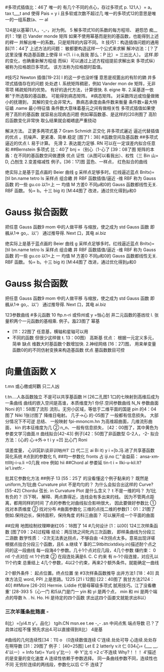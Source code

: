 #多项式插值比：46了 唯一的
有几个不同的点心，存过多项式 p.
121人）= a。 tax t___t and
使得 Pais = y i
且多软或次数不超过几
唯一的多项式12的意思是唯一的一组系数(a、一 al

124是以基幂\{1人，-_-，对为例。 5
解多项式10的系数的每方程坦、
避怨恐
痴__的1：1懰
已
Vander monde 矩阵
如果不使用幂基而是别的基函数，也能得到上述的稈一
并解出唯一的系数。只是矩阵的内容不同。
It 技巧1：构造插值问题的通用酙[11：44了
上述方法的问题：
敏都要构造这样一个公式来求解
解冲访法：[？了这里没懂
构造基函数上使得
lil ={1. i i
o,我我
那么：­P 比）= 三出比人）。
这样.即的变化，也确重新解方程组
而纵）可以通过上述方程组提前求解出来
多项式纵）被称为拉格朗日多项式。
该方法称为拉格朗时盈值。

#技巧2 Newton 插值[19-23] I
的这一步也没听懂
意思是视篦出的有阶的𨫢
井多项式插值存在的问题 处处遮
l. 系统矩阵稠密，例如 Vander mon de 矩阵，无­非零项
稀疏矩阵的优势。
有好的迭代方法，计算很快.
8. eigne 年.
2.采基逐一依赖"于所选取的基函数。
可能得到病态矩阵。
#病态矩阵。
对采数阵远或怕量做微小的抚珊到，
其解的变化会非常大。
靠病态承度由条件数来衡量
条件数=最大特征𡸜 .name
最小特征值
条件数大意味着基元之间有做相关性
多项式插值如果使用了高阶的基函数
就容易出现病态问题
例如幂函数基、是这样的[20冽图了
高阶后函数变化非常快
取么结果就会袽㟪底严重挠动

解决方法。
正更多两项式基 7
Gram Schmidt 正交化
井多项式邐近
逼近代替插值的优点
。抗噪声、更紧凑、简单.稳定
[图了1：38]
#函数空间及基函数
##多项式逼近的优点
l. 易于计算。 先滑
2. 表达能力足够.
RN 可以在一定误差内拟合任意和
##Bernstein 多项式 比：40了
bnj =（别心（1-心了 [39：08了图
矩阵的本盾：在不同的基函数空间做遭换
优点
证性（从图可以看我出）、权性（三 Bin 山= D,
凸刨生
2.变差缩减性
例子。[36：17]图
蓝色、一样点， 红色拟合的曲线

绝实际上是基于蓝点画的 Beier 曲线 g
采样点足够多时。红线逼近蓝点
Bnltx)=[til bn.­name tetro
Is
采样点 组合繖
井 RBF 函数插值/逼近
-维 RBF 称为 Gauss 函数
的一些
gu.co 以1=上 一
均值 M 方差0
不同µ和0的 Gauss 函数都线性无关.
RBF 函数。
㤈= b。十三 big it)
[M:44图了
改进，通过优化得到µ和0
# Gauss 拟合函数
把任意 Gauss 函数9 mom 中的人做平移
与缩放，使之成为 std Gauss 函数
即 䑺从1=> go,、以'）
通过推导得. Next 口，其电 ai.biz

绝实际上是基于蓝点画的 Beier 曲线 g
采样点足够多时。红线逼近蓝点
Bnltx)=[til bn.­name tetro
Is
采样点 组合繖
井 RBF 函数插值/逼近
-维 RBF 称为 Gauss 函数
的一些
gu.co 以1=上 一
均值 M 方差0
不同µ和0的 Gauss 函数都线性无关.
RBF 函数。
㤈= b。十三 big it)
[M:44图了
改进，通过优化得到µ和0
# Gauss 拟合函数
把任意 Gauss 函数9 mom 中的人做平移
与缩放，使之成为 std Gauss 函数
即 䑺从1=> go,、以'）
通过推导得. Next 口，其电 ai.biz

123参数曲线
#多元函数 10
ftp.n-ri 或伶州或 y =忷心划
井二元函数的基凼坟
l. 张量积两个一元函数的基相乘.
例子。㴯23图了 幂基
- [11：22图了 任意基，横轴和星轴可以用
- 不同的函数
但很少这样做
t. 13：00图） 高斯基
优点：
根据一元定义多元，简单
缺点
维数大时基函数个数增加快.
2.神经网络
[16：27]图，
用来单变量函数0的的不同仿射变换来构­造基函数
优点
墓函数数目可控
# 向量值函数 X
t.mn 或心缴或阿鸜
只二人凶

t.tn….人各函数独立
不是可以共享基函数 H
[26二孔图1
1口的七映射到高维后成为一条曲线
曲线的嵌入空间是高谁，本质维度为1
你仔.空间参数曲线 N_N
参数曲面 Noni 的1：58图了流形
流形。无穷小区域，等低于二维平面的国是
pin 的4：04图了
Niki 1张讨图了
降维日电射。 几子→心 的-05图了
一般都有信息损失。
大部分情况下不可逆
总结、 一般映射 fpi-mn­oncm.hn 为高维超曲面，几维流形曲面，
kin 的本征维度为几
② n_n、一般有信息损失，
[42：00图了，其中黄色为参娄文学习曲面.­tt 曲线拟合[42-43]
例子[42：50图了非函数型 G-2人，-2-
拟合方法：{心的 心→外→ t i
y =凹 比心门 Roni

误差度量，
心训筄趴谈非训㕳州1' 口
代二三 ai Bi it)
y i =[b.冯.进了共享基函数
简化系统
#点到的参数化
fi,
##均一参数化 fronts
占 iji.no ㄈ"金益茹： ansa­-xm­ttllltj-i-u.li =0几我
ntre 例如 hii
##Chord al 参娄延
tin-t i = llki-u-kil.l­t?ie­'l.iretfr.-

批其它参数化方法
##例子 13
[55：25了
的没看懂这个例子黏来的？
既然是 uniform,为1比曲 Curvature plot 不是均匀的？
为什么会拟合出这样的 Curve?
[55-42]
Chordui 弦长.
in Curvature Plot 是什么含义？ t 不是一维的吗？
为1比有负的？
[5下啊，
解释、两点靠得近，连线会有多出来的线。
因为不管两点距离，都用同样的时间
了点的参教化对曲线拟合影响很大，
因此要做好参数比
① 找对本质维度
② 找对分布
#曲面参数化
三维的点找二维的参数[1：01：21图了
倒如.保持边长，保持面积，保持角度
的科三曲面？
可以展开成一个平面的曲面

##应用
地图绘制纹理眒谢红05：18图了 14
#几何设计
[1：以00]
124三次样条函数
[图了09：24]过程䁊
结论：两压铣之间牝内三次函数，
即样条曲线为分段三二涵数
数学性质：
-2次无法表达拐点，不够自由
-4次拐点太多。意易出现详嗟
根据点拙合分段三个函数，且6. a.继续
Y 事的二9itbittcixtdixi­y.in)描述耐个点之间的这一段曲线
每一段海4个参数。几十1个点对应几段，4几个参数
缣约束：
0 ntl 个点对应 nt 1个约束
② 在段连处满是6. C. C 约来
有 n-1个段连接，对应孔以11个约束
总重结上
4几个参数，4以2个约束，再来2个额外条件。就能确­定一曲线

2个额外条件：
起点位置。终点位置 坐
#3次样条函数推导
出井方法1 [18：40]
具体方法见 word, PPI 上是思路。1225
[21 i 12图] [22：40图了
我甘方法2124：40]
##More [26-20]
Hermie. Liddie 代替母幂级多项式
腻用技巧。江了没看櫢重'
[28-393 5（心一门 和5从门是门一
yin 和 yi 是两个点，
min 和 mi 是两个端点的导数
h. . hi. Ho. Hi 是待定的四个函数
求出这四个函娄文就能求出8以）
### 三次羊蓬条批臵直 -
8比）=[yi4.tt y'。品化） tgih.CN
msn.ee t.ee -_-
.sn
中间点焦 端点导数
已？了具体过程不懂
预先求出4.可以直接得到8比）
4是基

#曲线的几何连续性[34：11] o
（0连续数值连续
C'连续.处处可导
心连续.处处存在啊导数
[31：29图了
例子： [40=25图]
Let E 2
latterly
v.it
仁 03­4心= {___
__.
4'以一）= Info fat)= Yuri)
y'比一） 中 Y'比 t) =2 c'不连续
Why?！！！
4'描述的是变量的变化速度
A 连续性依赖于参数选择。
同一条曲线参数不同，连续性也不同
无穷阶连续的两线段，参数化以后 C'不
连续了

